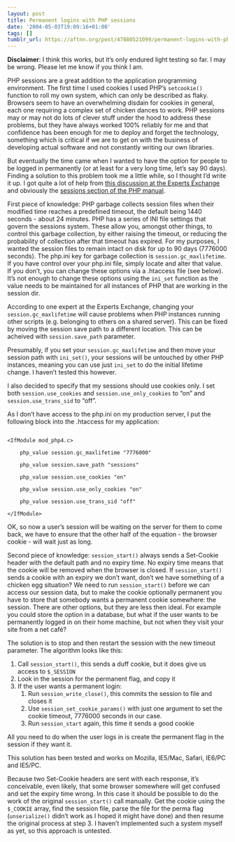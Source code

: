 ```yaml
---
layout: post
title: Permanent logins with PHP sessions
date: '2004-05-03T19:09:16+01:00'
tags: []
tumblr_url: https://aftnn.org/post/47880521099/permanent-logins-with-php-sessions
---
```

<p><strong>Disclaimer</strong>: I think this works, but it&rsquo;s only endured light testing so far. I may be wrong. Please let me know if you think I am.</p>
<p>PHP sessions are a great addition to the application programming environment. The first time I used cookies I used PHP&rsquo;s <code>setcookie()</code> function to roll my own system, which can only be described as flaky. Browsers seem to have an overwhelming disdain for cookies in general, each one requiring a complex set of chicken dances to work. PHP sessions may or may not do lots of clever stuff under the hood to address these problems, but they have always worked 100% reliably for me and that confidence has been enough for me to deploy and forget the technology, something which is critical if we are to get on with the business of developing actual software and not constantly writing our own libraries.</p>
<p>But eventually the time came when I wanted to have the option for people to be logged in permanently (or at least for a very long time, let&rsquo;s say 90 days). Finding a solution to this problem took me a little while, so I thought I&rsquo;d write it up. I got quite a lot of help from <a href="http://www.experts-exchange.com/Web/Web_Languages/PHP/Q_20890175.html">this discussion at the Experts Exchange</a> and obviously the <a href="http://www.php.net/manual/en/ref.session.php">sessions section of the PHP manual</a>.</p>
<p>First piece of knowledge: PHP garbage collects session files when their modified time reaches a predefined timeout, the default being 1440 seconds - about 24 minutes. PHP has a series of INI file settings that govern the sessions system. These allow you, amongst other things, to control this garbage collection, by either raising the timeout, or reducing the probability of collection after that timeout has expired. For my purposes, I wanted the session files to remain intact on disk for up to 90 days (7776000 seconds). The php.ini key for garbage collection is <code>session.gc_maxlifetime</code>. If you have control over your php.ini file, simply locate and alter that value. If you don&rsquo;t, you can change these options via a .htaccess file (see below). It&rsquo;s not enough to change these options using the <code>ini_set</code> function as the value needs to be maintained for all instances of PHP that are working in the session dir.</p>
<p>According to one expert at the Experts Exchange, changing your <code>session.gc_maxlifetime</code> will cause problems when PHP instances running other scripts (e.g. belonging to others on a shared server). This can be fixed by moving the session save path to a different location. This can be acheived with <code>session.save_path</code> parameter.</p>
<p>Presumably, if you set your <code>session.gc_maxlifetime</code> and then move your session path with <code>ini_set()</code>, your sessions will be untouched by other PHP instances, meaning you can use just <code>ini_set</code> to do the initial lifetime change. I haven&rsquo;t tested this however.</p>
<p>I also decided to specify that my sessions should use cookies only. I set both <code>session.use_cookies</code> and <code>session.use_only_cookies</code> to &ldquo;on&rdquo; and <code>session.use_trans_sid</code> to &ldquo;off&rdquo;.</p>
<p>As I don&rsquo;t have access to the php.ini on my production server, I put the following block into the .htaccess for my application:</p>
<p class="eg"><code>
&lt;IfModule mod_php4.c&gt;<br/>
    php_value session.gc_maxlifetime "7776000"<br/>
    php_value session.save_path "sessions"<br/>
    php_value session.use_cookies "on"<br/>
    php_value session.use_only_cookies "on"<br/>
    php_value session.use_trans_sid "off"<br/>
&lt;/IfModule&gt;
</code></p>
<p>OK, so now a user&rsquo;s session will be waiting on the server for them to come back, we have to ensure that the other half of the equation - the browser cookie - will wait just as long.</p>
<p>Second piece of knowledge: <code>session_start()</code> always sends a Set-Cookie header with the default path and no expiry time. No expiry time means that the cookie will be removed when the browser is closed. If <code>session_start()</code> sends a cookie with an expiry we don&rsquo;t want, don&rsquo;t we have something of a chicken egg situation? We need to run <code>session_start()</code> before we can access our session data, but to make the cookie optionally permanent you have to store that somebody wants a permanent cookie somewhere: the session. There are other options, but they are less then ideal. For example you could store the option in a database, but what if the user wants to be permanently logged in on their home machine, but not when they visit your site from a net café?</p>
<p>The solution is to stop and then restart the session with the new timeout parameter. The algorithm looks like this:</p>
<ol>
<li>Call <code>session_start()</code>, this sends a duff cookie, but it does give us access to <code>$_SESSION</code></li>
<li>Look in the session for the permanent flag, and copy it</li>
<li>If the user wants a permanent login:
<ol>
<li>Run <code>session_write_close()</code>, this commits the session to file and closes it</li>
<li>Use <code>session_set_cookie_params()</code> with just one argument to set the cookie timeout, 7776000 seconds in our case.</li>
<li>Run <code>session_start</code> again, this time it sends a good cookie</li>
</ol>
</li>
</ol>
<p>All you need to do when the user logs in is create the permanent flag in the session if they want it.</p>
<p>This solution has been tested and works on Mozilla, IE5/Mac, Safari, IE6/PC and IE5/PC.</p>
<p>Because two Set-Cookie headers are sent with each response, it&rsquo;s conceivable, even likely, that some browser somewhere will get confused and set the expiry time wrong. In this case it should be possible to do the work of the original <code>session_start()</code> call manually. Get the cookie using the <code>$_COOKIE</code> array, find the session file, parse the file for the perma flag (<code>unserialize()</code> didn&rsquo;t work as I hoped it might have done) and then resume the original process at step 3. I haven&rsquo;t implemented such a system myself as yet, so this approach is untested.</p>
